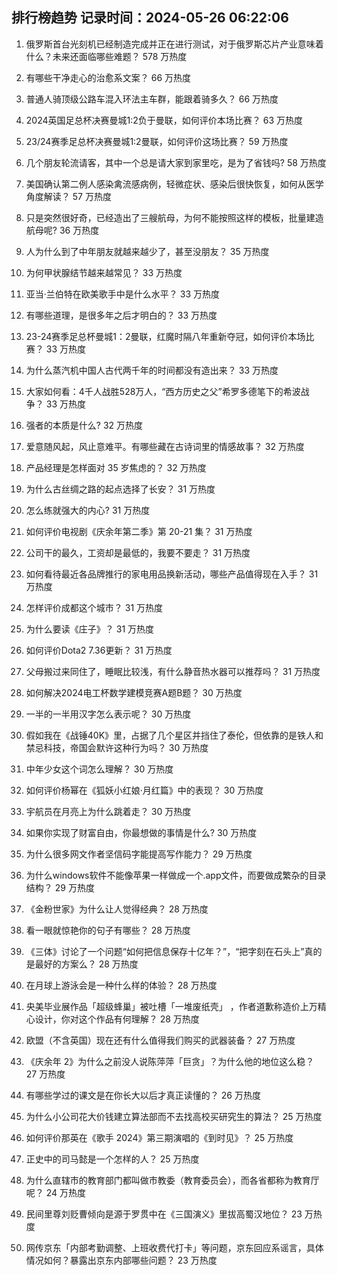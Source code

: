 
## 排行榜趋势 记录时间：2024-05-26 06:22:06
  
  1. 俄罗斯首台光刻机已经制造完成并正在进行测试，对于俄罗斯芯片产业意味着什么？未来还面临哪些难题？ 578 万热度
    
  2. 有哪些干净走心的治愈系文案？ 66 万热度
    
  3. 普通人骑顶级公路车混入环法主车群，能跟着骑多久？ 66 万热度
    
  4. 2024英国足总杯决赛曼城1:2负于曼联，如何评价本场比赛？ 63 万热度
    
  5. 23/24赛季足总杯决赛曼城1:2曼联，如何评价这场比赛？ 59 万热度
    
  6. 几个朋友轮流请客，其中一个总是请大家到家里吃，是为了省钱吗? 58 万热度
    
  7. 美国确认第二例人感染禽流感病例，轻微症状、感染后很快恢复，如何从医学角度解读？ 57 万热度
    
  8. 只是突然很好奇，已经造出了三艘航母，为何不能按照这样的模板，批量建造航母呢? 36 万热度
    
  9. 人为什么到了中年朋友就越来越少了，甚至没朋友？ 35 万热度
    
  10. 为何甲状腺结节越来越常见？ 33 万热度
    
  11. 亚当·兰伯特在欧美歌手中是什么水平？ 33 万热度
    
  12. 有哪些道理，是很多年之后才明白的？ 33 万热度
    
  13. 23-24赛季足总杯曼城1：2曼联，红魔时隔八年重新夺冠，如何评价本场比赛？ 33 万热度
    
  14. 为什么蒸汽机中国人古代两千年的时间都没有造出来？ 33 万热度
    
  15. 大家如何看：4千人战胜528万人，“西方历史之父”希罗多德笔下的希波战争？ 33 万热度
    
  16. 强者的本质是什么? 32 万热度
    
  17. 爱意随风起，风止意难平。有哪些藏在古诗词里的情感故事？ 32 万热度
    
  18. 产品经理是怎样面对 35 岁焦虑的？ 32 万热度
    
  19. 为什么古丝绸之路的起点选择了长安？ 31 万热度
    
  20. 怎么练就强大的内心? 31 万热度
    
  21. 如何评价电视剧《庆余年第二季》第 20-21 集？ 31 万热度
    
  22. 公司干的最久，工资却是最低的，我要不要走？ 31 万热度
    
  23. 如何看待最近各品牌推行的家电用品换新活动，哪些产品值得现在入手？ 31 万热度
    
  24. 怎样评价成都这个城市？ 31 万热度
    
  25. 为什么要读《庄子》？ 31 万热度
    
  26. 如何评价Dota2 7.36更新？ 31 万热度
    
  27. 父母搬过来同住了，睡眠比较浅，有什么静音热水器可以推荐吗？ 31 万热度
    
  28. 如何解决2024电工杯数学建模竞赛A题B题？ 30 万热度
    
  29. 一半的一半用汉字怎么表示呢？ 30 万热度
    
  30. 假如我在《战锤40K》里，占据了几个星区并挡住了泰伦，但依靠的是铁人和禁忌科技，帝国会默许这种行为吗？ 30 万热度
    
  31. 中年少女这个词怎么理解？ 30 万热度
    
  32. 如何评价杨幂在《狐妖小红娘·月红篇》中的表现？ 30 万热度
    
  33. 宇航员在月亮上为什么跳着走？ 30 万热度
    
  34. 如果你实现了财富自由，你最想做的事情是什么? 30 万热度
    
  35. 为什么很多网文作者坚信码字能提高写作能力？ 29 万热度
    
  36. 为什么windows软件不能像苹果一样做成一个.app文件，而要做成繁杂的目录结构？ 29 万热度
    
  37. 《金粉世家》为什么让人觉得经典？ 28 万热度
    
  38. 看一眼就惊艳你的句子有哪些？ 28 万热度
    
  39. 《三体》讨论了一个问题“如何把信息保存十亿年？”，“把字刻在石头上”真的是最好的方案么？ 28 万热度
    
  40. 在月球上游泳会是一种什么样的体验？ 28 万热度
    
  41. 央美毕业展作品「超级蜂巢」被吐槽「一堆废纸壳」 ，作者道歉称造价上万精心设计，你对这个作品有何理解？ 28 万热度
    
  42. 欧盟（不含英国）现在还有什么值得我们购买的武器装备？ 27 万热度
    
  43. 《庆余年 2》为什么之前没人说陈萍萍「巨贪」？为什么他的地位这么稳？ 27 万热度
    
  44. 有哪些学过的课文是在你长大以后才真正读懂的？ 26 万热度
    
  45. 为什么小公司花大价钱建立算法部而不去找高校买研究生的算法？ 25 万热度
    
  46. 如何评价那英在《歌手 2024》第三期演唱的《到时见》？ 25 万热度
    
  47. 正史中的司马懿是一个怎样的人？ 25 万热度
    
  48. 为什么直辖市的教育部门都叫做市教委（教育委员会），而各省都称为教育厅呢？ 24 万热度
    
  49. 民间里尊刘贬曹倾向是源于罗贯中在《三国演义》里拔高蜀汉地位？ 23 万热度
    
  50. 网传京东「内部考勤调整、上班收费代打卡」等问题，京东回应系谣言，具体情况如何？暴露出京东内部哪些问题？ 23 万热度
    